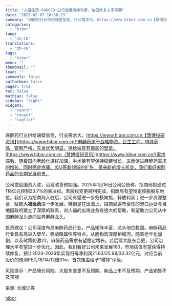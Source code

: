 ```yaml
---
title: "人福医药-600079-公司治理持续改善，估值修复未来可期"
date: "2025-02-07 10:30:23"
summary: "麻醉药行业供给端壁垒高，行业需求大。https://www.hibor.com.cn【慧博投研..."
categories:
  - "hibor"
lang:
  - "zh-CN"
translations:
  - "zh-CN"
tags:
  - "hibor"
menu: ""
thumbnail: ""
lead: ""
comments: false
authorbox: false
pager: true
toc: false
mathjax: false
sidebar: "right"
widgets:
  - "search"
  - "recent"
  - "taglist"
---
```


麻醉药行业供给端壁垒高，行业需求大。[https://www.hibor.com.cn【慧博投研资讯】](https://www.hibor.com.cn/)麻醉药属于战略物资、民生工程、特殊药品，管制严格，先发优势明显，供给端具有很高的壁垒。[https://www.hibor.com.cn（慧博投研资讯）](https://www.hibor.com.cn/)需求端看，随着国内老龄化进程加深，手术量有望保持稳健增长，进而促进麻醉药需求的增长。同时癌症疼痛、ICU等新领域的扩张，带来新的增长机会，我们看好麻醉药品的长期发展前景。

公司或迎国资入驻，治理改善预期强。2025年1月16日公司公告称，招商局拟通过118亿元控制23.7%的表决权。若股权变更顺利完成，招商局有望锁定控股股东地位。我们认为招商局入驻后，公司有望进一步归核聚焦，释放利润；进一步资源整合，赋能**人福医药**进一步发展，特别是在出海上，招商局遍布全球的港口运营与当地国政府建立了深厚的联系，对人福的出海业务有很大的帮助，有望助力公司从中国麻醉龙头走向世界麻醉龙头。

投资建议：公司深度布局麻醉药品行业，产品矩阵丰富，龙头地位稳固。麻醉药品行业具有高进入壁垒、强战略属性等特点，从而构筑深厚护城河。随着老年化加剧，以及政策刺激22，麻醉药品需求有望稳定增长。若后续大股东变更，公司治理水平有望进一步优化。因此，我们看好公司未来发展160，市场估值有望获得持续修复，预计2024-2026年实现归母净利润21.63/25.98/30.32亿元，对应当前股价的预测PE为16/14/12倍31w，首次覆盖给予“增持”评级。

风险提示：产品降价风险、大股东变更不及预期、新品上市不及预期、产品销售不及预期

来源: 长城证券

[hibor](https://www.hibor.com.cn/data/01bf9f52fdd1983b4b7fab17a0e1333d.html)
